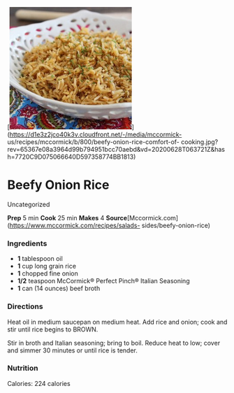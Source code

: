 ﻿

[![](./images/65bbbf50-e933-40e6-a601-5df89920206f.jpg)](https://d1e3z2jco40k3v.cloudfront.net/-/media/mccormick-
us/recipes/mccormick/b/800/beefy-onion-rice-comfort-of-
cooking.jpg?rev=65367e08a3964d99b794951bcc70aebd&vd=20200628T063721Z&hash=7720C9D075066640D597358774BB1813)

#  Beefy Onion Rice

Uncategorized

 **Prep** 5 min **Cook** 25 min **Makes** 4
**Source**[Mccormick.com](https://www.mccormick.com/recipes/salads-
sides/beefy-onion-rice)

###  Ingredients

  * **1** tablespoon oil
  *  **1** cup long grain rice
  *  **1** chopped fine onion
  *  **1/2** teaspoon McCormick® Perfect Pinch® Italian Seasoning
  *  **1** can (14 ounces) beef broth

###  Directions

Heat oil in medium saucepan on medium heat. Add rice and onion; cook and stir
until rice begins to BROWN.

Stir in broth and Italian seasoning; bring to boil. Reduce heat to low; cover
and simmer 30 minutes or until rice is tender.

###  Nutrition

Calories: 224 calories

